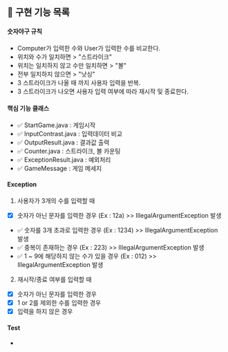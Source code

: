## 🚀 구현 기능 목록

#### 숫자야구 규칙
- Computer가 입력한 수와 User가 입력한 수를 비교한다.
- 위치와 수가 일치하면 > "스트라이크"
- 위치는 일치하지 않고 수만 일치하면  > "볼"
- 전부 일치하지 않으면 > "낫싱"
- 3 스트라이크가 나올 때 까지 사용자 입력을 반복.
- 3 스트라이크가 나오면 사용자 입력 여부에 따라 재시작 및 종료한다.

#### 핵심 기능 클래스
- ✅ StartGame.java : 게임시작
- ✅ InputContrast.java : 입력데이터 비교
- ✅ OutputResult.java : 결과값 출력
- ✅ Counter.java : 스트라이크, 볼 카운팅
- ✅ ExceptionResult.java : 예외처리
- ✅ GameMessage : 게임 메세지

#### Exception
1. 사용자가 3개의 수를 입력할 때
- [x] 숫자가 아닌 문자를 입력한 경우 (Ex : 12a) >> IllegalArgumentException 발생
- ✅ 숫자를 3개 초과로 입력한 경우 (Ex : 1234) >> IllegalArgumentException 발생
- ✅ 중복이 존재하는 경우 (Ex : 223) >> IllegalArgumentException 발생
- ✅ 1 ~ 9에 해당하지 않는 수가 있을 경우 (Ex : 012) >> IllegalArgumentException 발생

2. 재시작/종료 여부를 입력할 때
- [x] 숫자가 아닌 문자를 입력한 경우
- [x] 1 or 2를 제외한 수를 입력한 경우
- [x] 입력을 하지 않은 경우

#### Test
- 


